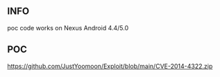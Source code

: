 INFO
----

poc code works on Nexus Android 4.4/5.0

POC
---

<https://github.com/JustYoomoon/Exploit/blob/main/CVE-2014-4322.zip>